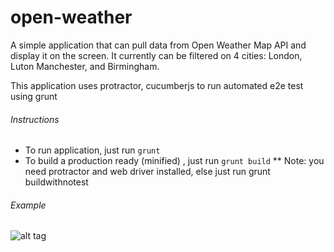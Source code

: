 open-weather
============
A simple application that can pull data from Open Weather Map API  and display it on the screen. It currently can be filtered on 4 cities: London, Luton Manchester, and Birmingham.

This application uses protractor, cucumberjs to run automated e2e test using grunt

###### Instructions
- To run application, just run ```grunt```
- To build a production ready (minified) , just run ```grunt build```
** Note: you need protractor and web driver installed, else just run grunt buildwithnotest

###### Example
![alt tag](https://github.com/frozenamazon/open-weather/blob/master/weather.png)

